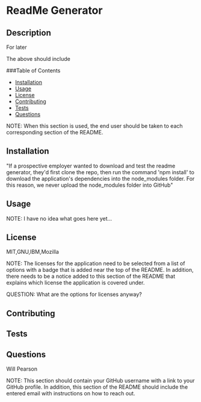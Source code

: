# ReadMe Generator
  
  ## Description
  For later

  The above should include 

  ###Table of Contents
  - [Installation](#installation)
  - [Usage](#usage)
  - [License](#license)
  - [Contributing](#contributing)
  - [Tests](#tests)
  - [Questions](#questions)

  NOTE: When this section is used, the end user should be taken to each corresponding section of the README.

  ## Installation

  "If a prospective employer wanted to download and test the readme generator, they'd first clone the repo, then run the command 'npm install' to download the application's dependencies into the node_modules folder. For this reason, we never upload the node_modules folder into GitHub"

  ## Usage

  NOTE: I have no idea what goes here yet...

  ## License
  MIT,GNU,IBM,Mozilla

  NOTE: The licenses for the application need to be selected from a list of options with a badge that is added near the top of the README. In addition, there needs to be a notice added to this section of the README that explains which license the application is covered under.

  QUESTION: What are the options for licenses anyway?

  ## Contributing

  ## Tests

  ## Questions
  Will Pearson

  NOTE: This section should contain your GitHub username with a link to your GitHub profile. In addition, this section of the README should include the entered email with instructions on how to reach out.

